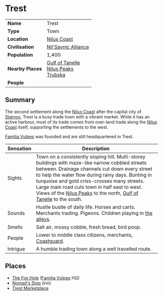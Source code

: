 # Trest

|||
| --- | --- |
| **Name** | Trest | place.4
| **Type** | Town |
| **Location** | [Nilus Coast](../../../civilisations/nilsavnic-alliance/states/nilus-coast.md) |
| **Civilisation** | [Nil'Savnic Alliance](../../../civilisations/nilsavnic-alliance/nilsavnic-alliance.md) |
| **Population** | 1,400 |
| **Nearby Places** | [Gulf of Tanelle](../../topography/seas-oceans/gulf-of-tanelle.md)<br>[Nilus Peaks](../../topography/mountains/nilus-peaks.md)<br>[Trubska](../villages/trubska.md) |
| **People** | |

## Summary

The second settlement along the [Nilus Coast](../../../civilisations/nilsavnic-alliance/states/nilus-coast.md) after the capital city of [Starnov](../cities/starnov.md), Trest is a busy trade town with a vibrant market. While it has an active harbour, most of its trade comes from over-land trade along the [Nilus Coast](../../../civilisations/nilsavnic-alliance/states/nilus-coast.md) itself, supporting the settlements to the west.

[Familia Vulpes](../../../organisations/familia-vulpes.md) was founded and are still headquartered in Trest.

| Sensation | Description |
| ---- | --- |
| Sights | Town on a consistently sloping hill. Multi-storey buildings with maze-like narrow cobbled streets between. Drainage channels cut down every street to help the water flow during rainy days. Bunting in turquoise and gold criss-crosses many streets. Large main road cuts town in half east to west. Views of the [Nilus Peaks](../../topography/mountains/nilus-peaks.md) to the north, [Gulf of Tanelle](../../topography/seas-oceans/gulf-of-tanelle.md) to the south. |
| Sounds | Hustle bustle of daily life. Horses and carts. Merchants trading. Pigeons. Children playing in [the alleys](../../buildings/shops/the-alley.md). |
| Smells | Salt air, mossy cobble, fresh bread, bird poop. |
| People | Lower to middle class citizens, merchants, [Coastguard](../../../organisations/guards/coastguard.md). |
| Intrigue | A humble trading town along a well travelled route. |

## Places

- [The Fox Hole](../../buildings/the-fox-hole.md) ([Familia Vulpes](../../../organisations/familia-vulpes.md) HQ)
- [Nomad's Stop](../../buildings/inns-taverns/nomads-stop.md) (inn)
- [Trest Marketplace](../../structures/trest-marketplace.md)
